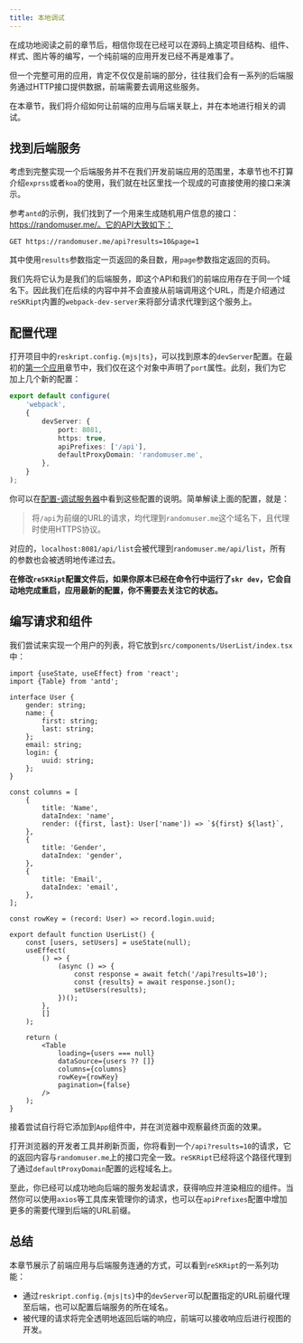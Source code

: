 ```yaml
---
title: 本地调试
---
```


在成功地阅读之前的章节后，相信你现在已经可以在源码上搞定项目结构、组件、样式、图片等的编写，一个纯前端的应用开发已经不再是难事了。

但一个完整可用的应用，肯定不仅仅是前端的部分，往往我们会有一系列的后端服务通过HTTP接口提供数据，前端需要去调用这些服务。

在本章节，我们将介绍如何让前端的应用与后端关联上，并在本地进行相关的调试。

## 找到后端服务

考虑到完整实现一个后端服务并不在我们开发前端应用的范围里，本章节也不打算介绍`exprss`或者`koa`的使用，我们就在社区里找一个现成的可直接使用的接口来演示。

参考`antd`的示例，我们找到了一个用来生成随机用户信息的接口：https://randomuser.me/。它的API大致如下：

```
GET https://randomuser.me/api?results=10&page=1
```

其中使用`results`参数指定一页返回的条目数，用`page`参数指定返回的页码。

我们先将它认为是我们的后端服务，即这个API和我们的前端应用存在于同一个域名下。因此我们在后续的内容中并不会直接从前端调用这个URL，而是介绍通过`reSKRipt`内置的`webpack-dev-server`来将部分请求代理到这个服务上。

## 配置代理

打开项目中的`reskript.config.{mjs|ts}`，可以找到原本的`devServer`配置。在最初的[第一个应用](./quick-start)章节中，我们仅在这个对象中声明了`port`属性。此刻，我们为它加上几个新的配置：

```ts
export default configure(
    'webpack',
    {
        devServer: {
            port: 8081,
            https: true,
            apiPrefixes: ['/api'],
            defaultProxyDomain: 'randomuser.me',
        },
    }
);
```

你可以在[配置-调试服务器](../settings/dev-server#代理api)中看到这些配置的说明。简单解读上面的配置，就是：

> 将`/api`为前缀的URL的请求，均代理到`randomuser.me`这个域名下，且代理时使用HTTPS协议。

对应的，`localhost:8081/api/list`会被代理到`randomuser.me/api/list`，所有的参数也会被透明地传递过去。

**在修改`reSKRipt`配置文件后，如果你原本已经在命令行中运行了`skr dev`，它会自动地完成重启，应用最新的配置，你不需要去关注它的状态。**

## 编写请求和组件

我们尝试来实现一个用户的列表，将它放到`src/components/UserList/index.tsx`中：

```tsx
import {useState, useEffect} from 'react';
import {Table} from 'antd';

interface User {
    gender: string;
    name: {
        first: string;
        last: string;
    };
    email: string;
    login: {
        uuid: string;
    };
}

const columns = [
    {
        title: 'Name',
        dataIndex: 'name',
        render: ({first, last}: User['name']) => `${first} ${last}`,
    },
    {
        title: 'Gender',
        dataIndex: 'gender',
    },
    {
        title: 'Email',
        dataIndex: 'email',
    },
];

const rowKey = (record: User) => record.login.uuid;

export default function UserList() {
    const [users, setUsers] = useState(null);
    useEffect(
        () => {
            (async () => {
                const response = await fetch('/api?results=10');
                const {results} = await response.json();
                setUsers(results);
            })();
        },
        []
    );

    return (
        <Table
            loading={users === null}
            dataSource={users ?? []}
            columns={columns}
            rowKey={rowKey}
            pagination={false}
        />
    );
}
```

接着尝试自行将它添加到`App`组件中，并在浏览器中观察最终页面的效果。

打开浏览器的开发者工具并刷新页面，你将看到一个`/api?results=10`的请求，它的返回内容与`randomuser.me`上的接口完全一致。`reSKRipt`已经将这个路径代理到了通过`defaultProxyDomain`配置的远程域名上。

至此，你已经可以成功地向后端的服务发起请求，获得响应并渲染相应的组件。当然你可以使用`axios`等工具库来管理你的请求，也可以在`apiPrefixes`配置中增加更多的需要代理到后端的URL前缀。

## 总结

本章节展示了前端应用与后端服务连通的方式，可以看到`reSKRipt`的一系列功能：

- 通过`reskript.config.{mjs|ts}`中的`devServer`可以配置指定的URL前缀代理至后端，也可以配置后端服务的所在域名。
- 被代理的请求将完全透明地返回后端的响应，前端可以接收响应后进行视图的开发。

